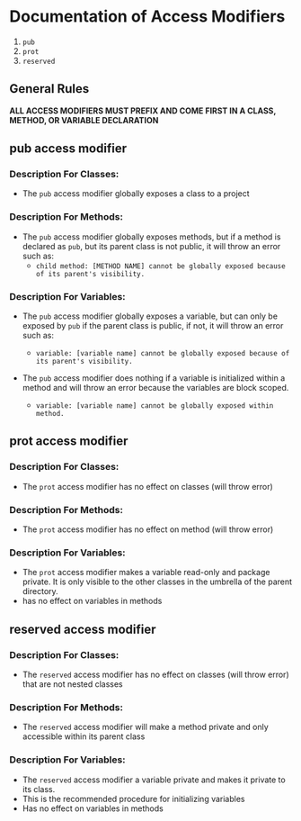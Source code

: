 # Documentation of Access Modifiers

1. `pub`
2. `prot`
3. `reserved`

## General Rules

**ALL ACCESS MODIFIERS MUST PREFIX AND COME FIRST IN A CLASS, METHOD, OR VARIABLE DECLARATION**

## pub access modifier

### Description For Classes:

- The `pub` access modifier globally exposes a class to a project

### Description For Methods:

- The `pub` access modifier globally exposes methods, but if a method is declared as `pub`, but its parent class is not public, it will throw an error such as:
  - `child method: [METHOD NAME] cannot be globally exposed because of its parent's visibility.`

### Description For Variables:

- The `pub` access modifier globally exposes a variable, but can only be exposed by `pub` if the parent class is public, if not, it will throw an error such as:
  - `variable: [variable name] cannot be globally exposed because of its parent's visibility.`

- The `pub` access modifier does nothing if a variable is initialized within a method and will throw an error because the variables are block scoped.
  - `variable: [variable name] cannot be globally exposed within method.`

## prot access modifier

### Description For Classes:

- The `prot` access modifier has no effect on classes (will throw error)

### Description For Methods:

- The `prot` access modifier has no effect on method (will throw error)

### Description For Variables:

- The `prot` access modifier makes a variable read-only and package private. It is only visible to the other classes in the umbrella of the parent directory.
- has no effect on variables in methods

## reserved access modifier

### Description For Classes:

- The `reserved` access modifier has no effect on classes (will throw error) that are not nested classes

### Description For Methods:

- The `reserved` access modifier will make a method private and only accessible within its parent class

### Description For Variables:

- The `reserved` access modifier a variable private and makes it private to its class.
- This is the recommended procedure for initializing variables
- Has no effect on variables in methods


